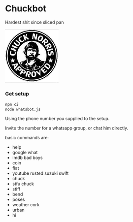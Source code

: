 # Chuckbot

Hardest shit since sliced pan

![alt text](https://github.com/dmzoneill/Chuckbot/blob/main/chuck.png?raw=true)

### Get setup
```
npm ci
node whatsbot.js
```

Using the phone number you supplied to the setup.

Invite the number for a whatsapp group, or chat him directly.

basic commands are:

 - help
 - google what
 - imdb bad boys
 - coin
 - fiat
 - youtube rusted suzuki swift
 - chuck
 - stfu chuck
 - stiff
 - bend
 - poses
 - weather cork
 - urban
 - hi 

